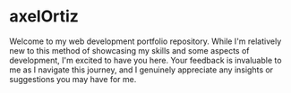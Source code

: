 # axelOrtiz
Welcome to my web development portfolio repository. While I'm relatively new to this method of showcasing my skills and some aspects of development, I'm excited to have you here. Your feedback is invaluable to me as I navigate this journey, and I genuinely appreciate any insights or suggestions you may have for me. 

